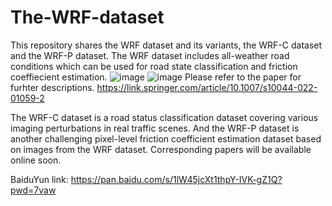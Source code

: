 # The-WRF-dataset

This repository shares the WRF dataset and its variants, the WRF-C dataset and the WRF-P dataset. 
The WRF dataset includes all-weather road conditions which can be used for road state classification and friction coeffiecient estimation.
![image](https://user-images.githubusercontent.com/16056592/184492779-c89a6a42-32d8-4e9f-9b1d-0ce7a15eb065.png)
![image](https://user-images.githubusercontent.com/16056592/184492794-7ef147b8-b3d7-41bd-bbbc-63aa543fda9b.png)
Please refer to the paper for furhter descriptions.
https://link.springer.com/article/10.1007/s10044-022-01059-2

The WRF-C dataset is a road status classification dataset covering various imaging perturbations in real traffic scenes. And the WRF-P dataset is another challenging pixel-level friction coefficient estimation dataset based on images from the WRF dataset. Corresponding papers will be available online soon.

BaiduYun link:
https://pan.baidu.com/s/1lW45jcXt1thpY-IVK-gZ1Q?pwd=7vaw

